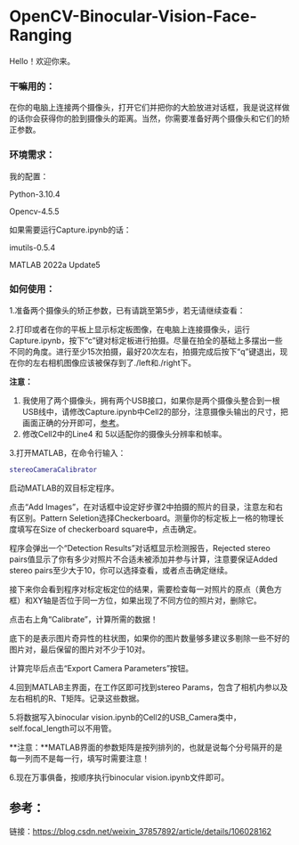 # OpenCV-Binocular-Vision-Face-Ranging

Hello！欢迎你来。

### 干嘛用的：

在你的电脑上连接两个摄像头，打开它们并把你的大脸放进对话框，我是说这样做的话你会获得你的脸到摄像头的距离。当然，你需要准备好两个摄像头和它们的矫正参数。

### 环境需求：

我的配置：

Python-3.10.4

Opencv-4.5.5

如果需要运行Capture.ipynb的话：

imutils-0.5.4

MATLAB 2022a Update5

### 如何使用：

1.准备两个摄像头的矫正参数，已有请跳至第5步，若无请继续查看：

2.打印或者在你的平板上显示标定板图像，在电脑上连接摄像头，运行Capture.ipynb，按下“c”键对标定板进行拍摄。尽量在拍全的基础上多摆出一些不同的角度。进行至少15次拍摄，最好20次左右，拍摄完成后按下“q”键退出，现在你的左右相机图像应该被保存到了./left和./right下。

**注意：**

1. 我使用了两个摄像头，拥有两个USB接口，如果你是两个摄像头整合到一根USB线中，请修改Capture.ipynb中Cell2的部分，注意摄像头输出的尺寸，把画面正确的分开即可，[参考](https://blog.csdn.net/weixin_37857892/article/details/106319379)。
2. 修改Cell2中的Line4 和 5以适配你的摄像头分辨率和帧率。

3.打开MATLAB，在命令行输入：

```matlab
stereoCameraCalibrator
```

启动MATLAB的双目标定程序。

点击“Add Images”，在对话框中设定好步骤2中拍摄的照片的目录，注意左和右有区别。Pattern Seletion选择Checkerboard。测量你的标定板上一格的物理长度填写在Size of checkerboard square中，点击确定。

程序会弹出一个“Detection Results”对话框显示检测报告，Rejected stereo pairs值显示了你有多少对照片不合适未被添加并参与计算，注意要保证Added stereo pairs至少大于10，你可以选择查看，或者点击确定继续。

接下来你会看到程序对标定板定位的结果，需要检查每一对照片的原点（黄色方框）和XY轴是否位于同一方位，如果出现了不同方位的照片对，删除它。

点击右上角“Calibrate”，计算所需的数据！

底下的是表示图片奇异性的柱状图，如果你的图片数量够多建议多剔除一些不好的图片对，最后保留的图片对不少于10对。

计算完毕后点击“Export Camera Parameters”按钮。

4.回到MATLAB主界面，在工作区即可找到stereo Params，包含了相机内参以及左右相机的R、T矩阵。记录这些数据。

5.将数据写入binocular vision.ipynb的Cell2的USB_Camera类中，self.focal_length可以不用管。

**注意：**MATLAB界面的参数矩阵是按列排列的，也就是说每个分号隔开的是每一列而不是每一行，填写时需要注意！

6.现在万事俱备，按顺序执行binocular vision.ipynb文件即可。

## 参考：

链接：https://blog.csdn.net/weixin_37857892/article/details/106028162
